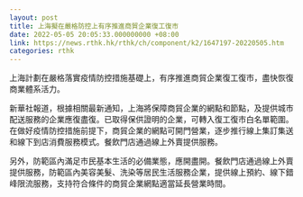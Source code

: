 ```yaml
---
layout: post
title: 上海擬在嚴格防控上有序推進商貿企業復工復市
date: 2022-05-05 20:05:33.000000000 +08:00
link: https://news.rthk.hk/rthk/ch/component/k2/1647197-20220505.htm
categories: rthk
---
```


上海計劃在嚴格落實疫情防控措施基礎上，有序推進商貿企業復工復市，盡快恢復商業體系活力。

新華社報道，根據相關最新通知，上海將保障商貿企業的網點和節點，及提供城市配送服務的企業應復盡復。已取得保供證明的企業，可轉入復工復市白名單範圍。在做好疫情防控措施前提下，商貿企業的網點可開門營業，逐步推行線上集訂集送和線下到店消費服務模式。餐飲門店通過線上外賣提供服務。

另外，防範區內滿足市民基本生活的必備業態，應開盡開。餐飲門店通過線上外賣提供服務，防範區內美容美髮、洗染等居民生活服務企業，提供線上預約、線下錯峰限流服務，支持符合條件的商貿企業網點適當延長營業時間。
